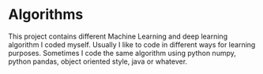 # Algorithms
This project contains different Machine Learning and deep learning algorithm I coded myself.  Usually I like to code in different ways for learning purposes. Sometimes I code the same algorithm using python numpy, python pandas, object oriented style, java or whatever.
